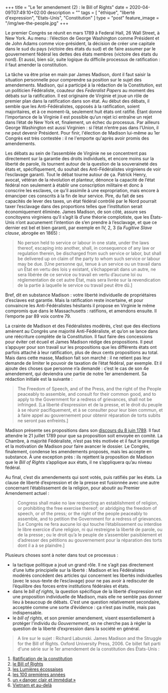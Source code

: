 +++
title = "Le 1er amendement (2) : le Bill of Rights"
date = 2020-04-09T07:49:10+02:00
description = ""
tags = [ "éthique", "liberté d'expression", "Etats-Unis", "Constitution" ]
type = "post"
feature_image = "/img/we-the-people.jpg"
+++

Le premier Congrès se réunit en mars 1789 à Federal Hall, 26 Wall Street, à New York. Au menu : l’élection de George Washington comme Président et de John Adams comme vice-président, la décision de créer une capitale dans le sud du pays (victoire des états du sud) et de faire assumer par le gouvernement fédéral les dettes des états membres (victoire des états du nord). Et aussi, bien sûr, suite logique du difficile processus de ratification : il faut amender la constitution.

La tâche va être prise en main par James Madison, dont il faut saisir la situation personnelle pour comprendre sa position sur le sujet des amendements. Madison, qui a participé à la rédaction de la Constitution, est un politicien Fédéraliste, coauteur des _Federalist Papers_ au moment des débats sur la ratification. Il est originaire de Virginie et joue un rôle de premier plan dans la ratification dans son état. Au début des débats, il semble que les Anti-Fédéralistes, opposés à la ratification, soient majoritaires, et à ce moment-là, seulement huit états ont ratifié. Étant donné l’importance de la Virginie il est possible qu’un rejet ici entraîne un rejet dans l’état de New York et, finalement, un échec du processus. Par ailleurs George Washington est aussi Virginien : si l’état n’entre pas dans l’Union, il ne peut devenir Président. Pour finir, l'élection de Madison lui-même au 1er Congrès est très contestée : il ne l'emporte qu'après avoir promis des amendements.

Les débats au sein de l’assemblée de Virginie ne se concentrent pas directement sur la garantie des droits individuels, et encore moins sur la liberté de parole, ils tournent autour de la question de la souveraineté des états et, spécifiquement, du souhait des Anti-Fédéralistes virginiens de voir l’esclavage garanti. Tout le débat tourne autour de ça. Patrick Henry, avocat, vétéran de la révolution et planteur, dénonce la capacité de l’état fédéral non seulement à établir une conscription militaire et donc à conscrire les esclaves, ce qu’il assimile à une expropriation, mais encore à émanciper ces conscrits à la fin de leur service. Pire, du fait de ses capacités de lever des taxes, un état fédéral contrôlé par le Nord pourrait taxer l’esclavage dans des proportions telles que l’institution serait économiquement éliminée. James Madison, de son côté, assure ses concitoyens virginiens qu’il s’agit là d’une théorie complotiste, que les États-Unis n’ont aucunement l’intention de s’en prendre à l’esclavage, et que ce dernier est bel et bien garanti, par exemple en IV, 2, 3 (la _Fugitive Slave clause_, abrogée en 1865) :

> No person held to service or labour in one state, under the laws thereof, escaping into another, shall, in consequence of any law or regulation therein, be discharged from such service or labor, but shall be delivered up on claim of the party to whom such service or labour may be due. [Une personne qui, tenue à un service ou un travail dans un État en vertu des lois y existant, s’échapperait dans un autre, ne sera libérée de ce service ou travail en vertu d’aucune loi ou réglementation de cet autre État, mais sera livrée sur la revendication de la partie à laquelle le service ou travail peut être dû.]

Bref, dit en substance Madison : votre liberté individuelle de propriétaires d’esclaves est garantie. Mais la ratification reste incertaine, et pour convaincre les Anti-Fédéralistes hésitants il propose en Virginie le même compromis que dans le Massachusetts : ratifions, et amendons ensuite. Il l’emporte par 89 voix contre 79.

La crainte de Madison et des Fédéralistes modérés, c’est que des élections amènent au Congrès une majorité Anti-Fédéraliste, et qu’on se lance dans une réécriture complète de la Constitution. Il faut faire des concessions pour éviter cet écueil et James Madison rédige des propositions. Il peut s’appuyer pour son travail sur les propositions que les différents états ont parfois attaché à leur ratification, plus de deux cents propositions au total. Mais dans cette masse, Madison fait son marché : il ne retient pas leur demande de limiter le pouvoir de taxation de l’état fédéral, par exemple. Et il ajoute des choses que personne n’a demandé : c’est le cas de son 4e amendement, qui deviendra une partie de notre 1er amendement. Sa rédaction initiale est la suivante :

> The Freedom of Speech, and of the Press, and the right of the People peaceably to assemble, and consult for their common good, and to apply to the Government for a redress of grievances, shall not be infringed. [La liberté d’expression et de la presse, et le droit du peuple à se réunir pacifiquement, et à se consulter pour leur bien commun, et à faire appel au gouvernement pour obtenir réparation de torts subits ne seront pas enfreints.]

Madison présente ses propositions dans son [discours du 8 juin 1789](http://www.let.rug.nl/usa/documents/1786-1800/madison-speech-proposing-the-bill-of-rights-june-8-1789.php). Il faut attendre le 21 juillet 1789 pour que sa proposition soit envoyée en comité. La Chambre, à majorité Fédéraliste, n’est pas très motivée et il faut le prestige et la motivation de Madison pour faire avancer le dossier. Le Congrès, finalement, condense les amendements proposés, mais les accepte en substance. À une exception près : ils rejettent la proposition de Madison que le _Bill of Rights_ s’applique aux états, il ne s’appliquera qu’au niveau fédéral.

Au final, c’est dix amendements qui sont votés, puis ratifiés par les états. La clause de liberté d’expression et de la presse est fusionnée avec une autre concernant l’établissement de la religion, pour aboutir au Premier Amendement actuel :

> Congress shall make no law respecting an establishment of religion, or prohibiting the free exercise thereof; or abridging the freedom of speech, or of the press; or the right of the people peaceably to assemble, and to petition the Government for a redress of grievances. [Le Congrès ne fera aucune loi qui touche l’établissement ou interdise le libre exercice d’une religion, ni qui restreigne la liberté de parole, ou de la presse ; ou le droit qu’a le peuple de s’assembler paisiblement et d’adresser des pétitions au gouvernement pour la réparation des torts dont il a à se plaindre.]

Plusieurs choses sont à noter dans tout ce processus :

- la tactique politique a joué un grand rôle. Il ne s’agit pas directement d’une lutte principielle sur la liberté : Madison et les Fédéralistes modérés concèdent des articles qui concernent les libertés individuelles (avec le sous-texte de l’esclavage) pour ne pas avoir à rediscuter de l’équilibre des forces entre institutions fédérales et états.
- dans le _bill of rights_, la question spécifique de la liberté d’expression est une proposition individuelle de Madison, mais elle ne semble pas donner lieu à beaucoup de débats. C’est une question relativement secondaire, acceptée comme une sorte d’évidence : ça n’est pas inutile, mais pas indispensable.
- le _bill of rights_, et son premier amendement, visent essentiellement à protéger l’individu du _Gouvernement_, on ne cherche pas à régler la question de la liberté d’expression dans la société en général.

> A lire sur le sujet : Richard Labunski. James Madison and the Struggle for the Bill of Rights. Oxford University Press, 2006.
Ce billet fait parti d'une série sur le 1er amendement de la constitution des États-Unis :

1. [Ratification de la constitution](/blog/premier-amendement-1/)
1. [le Bill of Rights](/blog/premier-amendement-2/)
1. [les Lumières écossaises](/blog/premier-amendement-3/)
1. [les 100 premières années](/blog/premier-amendement-4/)
1. [un « danger clair et immédiat »](/blog/premier-amendement-5/)
1. [Vietnam et au-delà](/blog/premier-amendement-6/)
